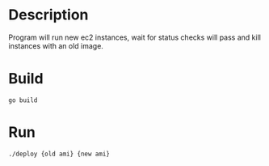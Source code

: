 # Description
Program will run new ec2 instances, wait for status checks will pass and kill instances with an old image.

# Build
```shell script
go build
```

# Run
```shell script
./deploy {old ami} {new ami}
```
